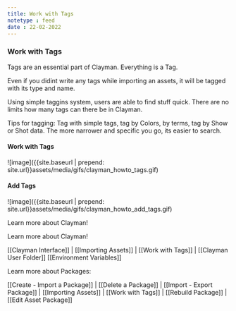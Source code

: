 ```yaml
---
title: Work with Tags
notetype : feed
date : 22-02-2022
---
```

### Work with Tags

Tags are an essential part of Clayman. Everything is a Tag.

Even if you didint write any tags while importing an assets, it will be tagged with its type and name.

Using simple taggins system, users are able to find stuff quick.
There are no limits how many tags can there be in Clayman.

Tips for tagging:
Tag with simple tags, tag by Colors, by terms, tag by Show or Shot data. The more narrower and specific you go, its easier to search.

<h4><b>Work with Tags</b></h4>
![image]({{site.baseurl | prepend: site.url}}assets/media/gifs/clayman_howto_tags.gif)

<h4><b>Add Tags</b></h4>
![image]({{site.baseurl | prepend: site.url}}assets/media/gifs/clayman_howto_add_tags.gif)


Learn more about Clayman!

Learn more about Clayman!

[[Clayman Interface]] | 
[[Importing Assets]] | 
[[Work with Tags]] | 
[[Clayman User Folder]]
[[Environment Variables]]


Learn more about Packages:

[[Create - Import a Package]] | 
[[Delete a Package]] | 
[[Import - Export Package]] | 
[[Importing Assets]] | 
[[Work with Tags]] | 
[[Rebuild Package]] | 
[[Edit Asset Package]] 